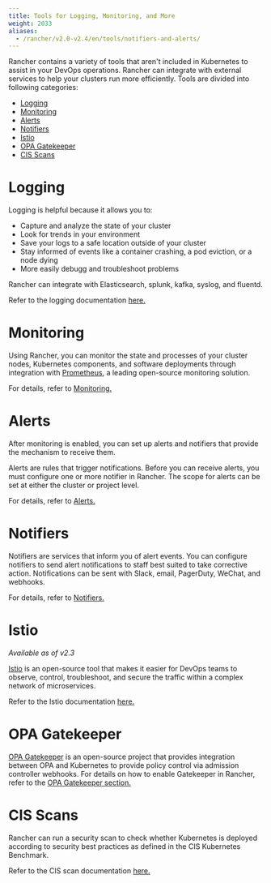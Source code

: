 ```yaml
---
title: Tools for Logging, Monitoring, and More
weight: 2033
aliases:
  - /rancher/v2.0-v2.4/en/tools/notifiers-and-alerts/
---
```


Rancher contains a variety of tools that aren't included in Kubernetes to assist in your DevOps operations. Rancher can integrate with external services to help your clusters run more efficiently. Tools are divided into following categories:

<!-- TOC -->

- [Logging](#logging)
- [Monitoring](#monitoring)
- [Alerts](#alerts)
- [Notifiers](#notifiers)
- [Istio](#istio)
- [OPA Gatekeeper](#opa-gatekeeper)
- [CIS Scans](#cis-scans)

<!-- /TOC -->


# Logging

Logging is helpful because it allows you to:

- Capture and analyze the state of your cluster
- Look for trends in your environment
- Save your logs to a safe location outside of your cluster
- Stay informed of events like a container crashing, a pod eviction, or a node dying
- More easily debugg and troubleshoot problems

Rancher can integrate with Elasticsearch, splunk, kafka, syslog, and fluentd.

Refer to the logging documentation [here.](./cluster-logging)

# Monitoring

Using Rancher, you can monitor the state and processes of your cluster nodes, Kubernetes components, and software deployments through integration with [Prometheus](https://prometheus.io.md), a leading open-source monitoring solution.

For details, refer to [Monitoring.](./cluster-monitoring)
# Alerts

After monitoring is enabled, you can set up alerts and notifiers that provide the mechanism to receive them.

Alerts are rules that trigger notifications. Before you can receive alerts, you must configure one or more notifier in Rancher. The scope for alerts can be set at either the cluster or project level.

For details, refer to [Alerts.](./cluster-alerts)
# Notifiers

Notifiers are services that inform you of alert events. You can configure notifiers to send alert notifications to staff best suited to take corrective action. Notifications can be sent with Slack, email, PagerDuty, WeChat, and webhooks.

For details, refer to [Notifiers.](./notifiers)
# Istio

_Available as of v2.3_

[Istio](https://istio.io.md) is an open-source tool that makes it easier for DevOps teams to observe, control, troubleshoot, and secure the traffic within a complex network of microservices.

Refer to the Istio documentation [here.](./istio)

# OPA Gatekeeper

[OPA Gatekeeper](https://github.com/open-policy-agent/gatekeeper) is an open-source project that provides integration between OPA and Kubernetes to provide policy control via admission controller webhooks. For details on how to enable Gatekeeper in Rancher, refer to the [OPA Gatekeeper section.](./opa-gatekeeper)


# CIS Scans

Rancher can run a security scan to check whether Kubernetes is deployed according to security best practices as defined in the CIS Kubernetes Benchmark.

Refer to the CIS scan documentation [here.](./cis-scans)